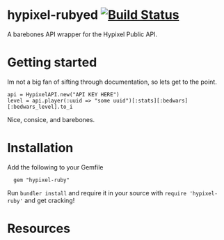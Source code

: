 # hypixel-rubyed [![Build Status](https://travis-ci.org/PenguinOwl/hypixel-rubyed.svg?branch=master)](https://travis-ci.org/PenguinOwl/hypixel-rubyed)
A barebones API wrapper for the Hypixel Public API.
# Getting started
Im not a big fan of sifting through documentation, so lets get to the point.
```code:ruby
api = HypixelAPI.new("API KEY HERE")
level = api.player(:uuid => "some uuid")[:stats][:bedwars][:bedwars_level].to_i
```
Nice, consice, and barebones.
# Installation
Add the following to your Gemfile
```
  gem "hypixel-ruby"
```
Run `bundler install` and require it in your source with `require 'hypixel-ruby'` and get cracking!
# Resources 
